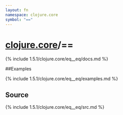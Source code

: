 ```yaml
---
layout: fn
namespace: clojure.core
symbol: "=="
---
```


# [clojure.core](../)/==

{% include 1.5.1/clojure.core/eq__eq/docs.md %}

##Examples

{% include 1.5.1/clojure.core/eq__eq/examples.md %}
## Source
{% include 1.5.1/clojure.core/eq__eq/src.md %}

